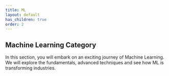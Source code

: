 ```yaml
---
title: ML
layout: default
has_children: true
order: 2
---
```


## Machine Learning Category
In this section, you will embark on an exciting journey of Machine Learning. We will explore the fundamentals, advanced techniques and see how ML is transforming industries.